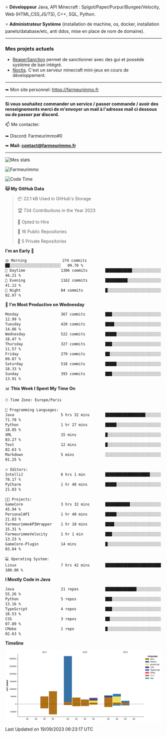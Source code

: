 ⭐ **Développeur** Java, API Minecraft : Spigot/Paper/Purpur/Bungee/Velocity, Web (HTML,CSS,JS/TS), C++, SQL, Python.

⭐ **Administrateur Système** (installation de machine, os, docker, installation panels/database/etc, anti ddos, mise en place de nom de domaine).

---

### Mes projets actuels
- [ReaperSanction](https://www.spigotmc.org/resources/reapersanction.89580/) permet de sanctionner avec des gui et possède système de ban intégré.
- [Noctis](https://discord.gg/ydRurvUJ8U). C'est un serveur minecraft mini-jeux en cours de développement.

---

➥ Mon site personnel: https://farmeurimmo.fr

---

**Si vous souhaitez commander un service / passer commande / avoir des renseignements merci de m'envoyer un mail à l'adresse mail ci dessous ou de passer par discord.**

📫 Me contacter:
 
   ➥ Discord: Farmeurimmo#0
   
   ➥ **Mail: contact@farmeurimmo.fr**

---

![Mes stats](https://github-readme-stats.farmeurimmo.fr/api?username=Farmeurimmo&count_private=true&show_icons=true&theme=radical)

<img src="https://komarev.com/ghpvc/?username=Farmeurimmo" alt="Farmeurimmo" />

<!--START_SECTION:waka-->
![Code Time](http://img.shields.io/badge/Code%20Time-921%20hrs%2054%20mins-blue)

**🐱 My GitHub Data** 

> 📦 22.1 kB Used in GitHub's Storage 
 > 
> 🏆 734 Contributions in the Year 2023
 > 
> 💼 Opted to Hire
 > 
> 📜 16 Public Repositories 
 > 
> 🔑 5 Private Repositories 
 > 
**I'm an Early 🐤** 

```text
🌞 Morning                274 commits         ██░░░░░░░░░░░░░░░░░░░░░░░   09.70 % 
🌆 Daytime                1306 commits        ████████████░░░░░░░░░░░░░   46.21 % 
🌃 Evening                1162 commits        ██████████░░░░░░░░░░░░░░░   41.12 % 
🌙 Night                  84 commits          █░░░░░░░░░░░░░░░░░░░░░░░░   02.97 % 
```
📅 **I'm Most Productive on Wednesday** 

```text
Monday                   367 commits         ███░░░░░░░░░░░░░░░░░░░░░░   12.99 % 
Tuesday                  420 commits         ████░░░░░░░░░░░░░░░░░░░░░   14.86 % 
Wednesday                522 commits         █████░░░░░░░░░░░░░░░░░░░░   18.47 % 
Thursday                 327 commits         ███░░░░░░░░░░░░░░░░░░░░░░   11.57 % 
Friday                   279 commits         ██░░░░░░░░░░░░░░░░░░░░░░░   09.87 % 
Saturday                 518 commits         █████░░░░░░░░░░░░░░░░░░░░   18.33 % 
Sunday                   393 commits         ███░░░░░░░░░░░░░░░░░░░░░░   13.91 % 
```


📊 **This Week I Spent My Time On** 

```text
🕑︎ Time Zone: Europe/Paris

💬 Programming Languages: 
Java                     5 hrs 32 mins       ██████████████████░░░░░░░   71.78 % 
Python                   1 hr 27 mins        █████░░░░░░░░░░░░░░░░░░░░   18.85 % 
XML                      15 mins             █░░░░░░░░░░░░░░░░░░░░░░░░   03.27 % 
Text                     12 mins             █░░░░░░░░░░░░░░░░░░░░░░░░   02.63 % 
Markdown                 5 mins              ░░░░░░░░░░░░░░░░░░░░░░░░░   01.25 % 

🔥 Editors: 
IntelliJ                 6 hrs 1 min         ████████████████████░░░░░   78.17 % 
PyCharm                  1 hr 40 mins        █████░░░░░░░░░░░░░░░░░░░░   21.83 % 

🐱‍💻 Projects: 
GameCore                 3 hrs 32 mins       ███████████░░░░░░░░░░░░░░   45.94 % 
PersonalAPI              1 hr 40 mins        █████░░░░░░░░░░░░░░░░░░░░   21.83 % 
FarmeurimmoAPIWrapper    1 hr 10 mins        ████░░░░░░░░░░░░░░░░░░░░░   15.31 % 
FarmeurimmoVelocity      1 hr 1 min          ███░░░░░░░░░░░░░░░░░░░░░░   13.23 % 
GameCore-Plugin          14 mins             █░░░░░░░░░░░░░░░░░░░░░░░░   03.04 % 

💻 Operating System: 
Linux                    7 hrs 42 mins       █████████████████████████   100.00 % 
```

**I Mostly Code in Java** 

```text
Java                     21 repos            ██████████████░░░░░░░░░░░   55.26 % 
Python                   5 repos             ███░░░░░░░░░░░░░░░░░░░░░░   13.16 % 
TypeScript               4 repos             ███░░░░░░░░░░░░░░░░░░░░░░   10.53 % 
CSS                      3 repos             ██░░░░░░░░░░░░░░░░░░░░░░░   07.89 % 
CMake                    1 repo              █░░░░░░░░░░░░░░░░░░░░░░░░   02.63 % 
```



**Timeline**

![Lines of Code chart](https://raw.githubusercontent.com/Farmeurimmo/Farmeurimmo/main/assets/bar_graph.png)


 Last Updated on 19/09/2023 06:23:17 UTC
<!--END_SECTION:waka-->
